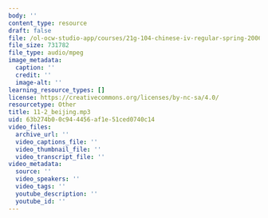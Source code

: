 ```yaml
---
body: ''
content_type: resource
draft: false
file: /ol-ocw-studio-app/courses/21g-104-chinese-iv-regular-spring-2006/11-2_beijing.mp3
file_size: 731782
file_type: audio/mpeg
image_metadata:
  caption: ''
  credit: ''
  image-alt: ''
learning_resource_types: []
license: https://creativecommons.org/licenses/by-nc-sa/4.0/
resourcetype: Other
title: 11-2_beijing.mp3
uid: 63b274b0-0c94-4456-af1e-51ced0740c14
video_files:
  archive_url: ''
  video_captions_file: ''
  video_thumbnail_file: ''
  video_transcript_file: ''
video_metadata:
  source: ''
  video_speakers: ''
  video_tags: ''
  youtube_description: ''
  youtube_id: ''
---
```

